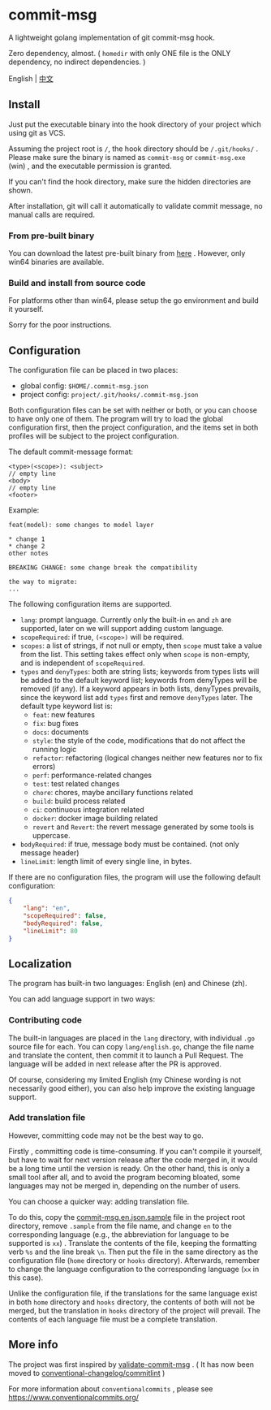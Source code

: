 # commit-msg

A lightweight golang implementation of git commit-msg hook.

Zero dependency, almost. ( `homedir` with only ONE file is the ONLY dependency, no indirect dependencies. )

English | [中文](./README_zh.md)



## Install

Just put the executable binary into the hook directory of your project which using git as VCS.

Assuming the project root is `/`, the hook directory should be `/.git/hooks/` . Please make sure the binary is named as `commit-msg` or `commit-msg.exe` (win) , and the executable permission is granted.

If you can't find the hook directory, make sure the hidden directories are shown.



After installation, git will call it automatically to validate commit message, no manual calls are required.

### From pre-built binary

You can download the latest pre-built binary from [here](https://github.com/JayceChant/commit-msg/releases) . However, only win64 binaries are available.



### Build and install from source code

For platforms other than win64, please setup the go environment and build it yourself.

Sorry for the poor instructions.



## Configuration

The configuration file can be placed in two places:

* global config: `$HOME/.commit-msg.json`
* project config: `project/.git/hooks/.commit-msg.json`

Both configuration files can be set with neither or both, or you can choose to have only one of them. The program will try to load the global configuration first, then the project configuration, and the items set in both profiles will be subject to the project configuration.

The default commit-message format:

```
<type>(<scope>): <subject>
// empty line
<body>
// empty line
<footer>
```

Example:

```
feat(model): some changes to model layer

* change 1
* change 2
other notes

BREAKING CHANGE: some change break the compatibility

the way to migrate:
...
```

The following configuration items are supported.

* `lang`: prompt language. Currently only the built-in `en` and `zh` are supported, later on we will support adding custom language.
* `scopeRequired`: if true, `(<scope>)` will be required.
* `scopes`: a list of strings, if not null or empty, then `scope` must take a value from the list. This setting takes effect only when `scope` is non-empty, and is independent of `scopeRequired`.
* `types` and `denyTypes`: both are string lists; keywords from types lists will be added to the default keyword list; keywords from denyTypes will be removed (if any). If a keyword appears in both lists, denyTypes prevails, since the keyword list add `types` first and remove `denyTypes` later.
  The default type keyword list is:
  * `feat`: new features
  * `fix`: bug fixes
  * `docs`: documents
  * `style`: the style of the code, modifications that do not affect the running logic
  * `refactor`: refactoring (logical changes neither new features nor to fix errors)
  * `perf`: performance-related changes
  * `test`: test related changes
  * `chore`: chores, maybe ancillary functions related
  * `build`: build process related
  * `ci`: continuous integration related
  * `docker`: docker image building related
  * `revert` and `Revert`: the revert message generated by some tools is uppercase.
* `bodyRequired`: if true, message body must be contained. (not only message header)
* `lineLimit`: length limit of every single line, in bytes.

If there are no configuration files, the program will use the following default configuration:

```json
{
    "lang": "en",
    "scopeRequired": false,
    "bodyRequired": false,
    "lineLimit": 80
}
```

## Localization

The program has built-in two languages: English (en) and Chinese (zh).

You can add language support in two ways:

### Contributing code

The built-in languages are placed in the `lang` directory, with individual `.go` source file for each. You can copy `lang/english.go`, change the file name and translate the content, then commit it to launch a Pull Request. The language will be added in next release after the PR is approved.

Of course, considering my limited English (my Chinese wording is not necessarily good either), you can also help improve the existing language support.

### Add translation file

However, committing code may not be the best way to go.

Firstly , committing code is time-consuming. If you can't compile it yourself, but have to wait for next version release after the code merged in, it would be a long time until the version is ready. On the other hand, this is only a small tool after all, and to avoid the program becoming bloated, some languages may not be merged in, depending on the number of users.

You can choose a quicker way: adding translation file.

To do this, copy the [commit-msg.en.json.sample](./commit-msg.en.json.sample) file in the project root directory, remove `.sample` from the file name, and change `en` to the corresponding language (e.g., the abbreviation for language to be supported is `xx`) . Translate the contents of the file, keeping the formatting verb `%s` and the line break `\n`. Then put the file in the same directory as the configuration file (`home` directory or `hooks` directory). Afterwards, remember to change the language configuration to the corresponding language (`xx` in this case).

Unlike the configuration file, if the translations for the same language exist in both `home` directory and `hooks` directory, the contents of both will not be merged, but the translation in `hooks` directory of the project will prevail. The contents of each language file must be a complete translation.

## More info

The project was first inspired by [validate-commit-msg](https://github.com/conventional-changelog-archived-repos/validate-commit-msg) . ( It has now been moved to  [conventional-changelog/commitlint](https://github.com/conventional-changelog/commitlint) )

For more information about `conventionalcommits` , please see https://www.conventionalcommits.org/

